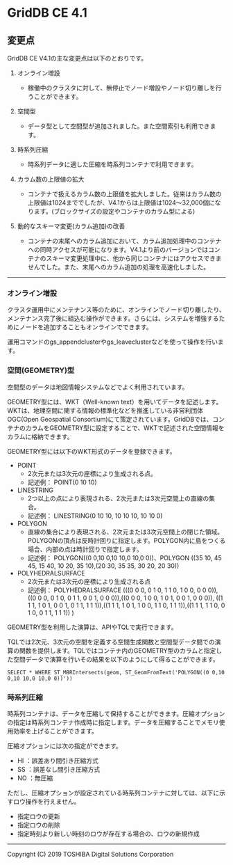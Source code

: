 # GridDB CE 4.1

## 変更点

GridDB CE V4.1の主な変更点は以下のとおりです。

1. オンライン増設
    - 稼働中のクラスタに対して、無停止でノード増設やノード切り離しを行うことができます。
2. 空間型
    - データ型として空間型が追加されました。また空間索引も利用できます。
3. 時系列圧縮
    - 時系列データに適した圧縮を時系列コンテナで利用できます。

4. カラム数の上限値の拡大
    - コンテナで扱えるカラム数の上限値を拡大しました。従来はカラム数の上限値は1024まででしたが、V4.1からは上限値は1024～32,000個になります。(ブロックサイズの設定やコンテナのカラム型による)
5. 動的なスキーマ変更(カラム追加)の改善
    - コンテナの末尾へのカラム追加において、カラム追加処理中のコンテナへの同時アクセスが可能になります。V4.1より前のバージョンではコンテナのスキーマ変更処理中に、他から同じコンテナにはアクセスできませんでした。また、末尾へのカラム追加の処理を高速化しました。

---

### オンライン増設

クラスタ運用中にメンテナンス等のために、オンラインでノード切り離したり、メンテナンス完了後に組込む操作ができます。さらには、システムを増強するためにノードを追加することもオンラインでできます。 

運用コマンドのgs_appendclusterやgs_leaveclusterなどを使って操作を行います。

### 空間(GEOMETRY)型

空間型のデータは地図情報システムなどでよく利用されています。

GEOMETRY型には、WKT（Well-known text）を用いてデータを記述します。WKTは、地理空間に関する情報の標準化などを推進している非営利団体OGC(Open Geospatial Consortium)にて策定されています。GridDBでは、コンテナのカラムをGEOMETRY型に設定することで、WKTで記述された空間情報をカラムに格納できます。 

GEOMETRY型には以下のWKT形式のデータを登録できます。 
- POINT 
    * 2次元または3次元の座標により生成される点。 
    * 記述例： POINT(0 10 10) 
- LINESTRING 
    * 2つ以上の点により表現される、2次元または3次元空間上の直線の集合。 
    * 記述例： LINESTRING(0 10 10, 10 10 10, 10 10 0) 
- POLYGON 
    * 直線の集合により表現される、2次元または3次元空間上の閉じた領域。POLYGONの頂点は反時計回りに指定します。POLYGON内に島をつくる場合、内部の点は時計回りで指定します。 
    * 記述例： POLYGON((0 0,10 0,10 10,0 10,0 0))、POLYGON ((35 10, 45 45, 15 40, 10 20, 35 10),(20 30, 35 35, 30 20, 20 30)) 
- POLYHEDRALSURFACE 
    * 2次元または3次元の座標により生成される点 
    * 記述例： POLYHEDRALSURFACE (((0 0 0, 0 1 0, 1 1 0, 1 0 0, 0 0 0)), ((0 0 0, 0 1 0, 0 1 1, 0 0 1, 0 0 0)),((0 0 0, 1 0 0, 1 0 1, 0 0 1, 0 0 0)), ((1 1 1, 1 0 1, 0 0 1, 0 1 1, 1 1 1)),((1 1 1, 1 0 1, 1 0 0, 1 1 0, 1 1 1)),((1 1 1, 1 1 0, 0 1 0, 0 1 1, 1 1 1)) ) 

GEOMETRY型を利用した演算は、APIやTQLで実行できます。 

TQLでは2次元、3次元の空間を定義する空間生成関数と空間型データ間での演算の関数を提供します。TQLではコンテナ内のGEOMETRY型のカラムと指定した空間データで演算を行いその結果を以下のようにして得ることができます。 

    SELECT * WHERE ST_MBRIntersects(geom, ST_GeomFromText('POLYGON((0 0,10 0,10 10,0 10,0 0))'))

### 時系列圧縮

時系列コンテナは、データを圧縮して保持することができます。圧縮オプションの指定は時系列コンテナ作成時に指定します。データを圧縮することでメモリ使用効率を上げることができます。 

圧縮オプションには次の指定ができます。 
- HI ：誤差あり間引き圧縮方式
- SS ：誤差なし間引き圧縮方式
- NO ：無圧縮

ただし、圧縮オプションが設定されている時系列コンテナに対しては、以下に示すロウ操作を行えません。 
- 指定ロウの更新 
- 指定ロウの削除 
- 指定時刻より新しい時刻のロウが存在する場合の、ロウの新規作成 

---

Copyright (C) 2019 TOSHIBA Digital Solutions Corporation
